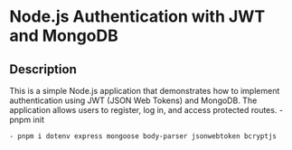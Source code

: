 # Node.js Authentication with JWT and MongoDB

## Description

This is a simple Node.js application that demonstrates how to implement authentication using JWT (JSON Web Tokens) and MongoDB. The application allows users to register, log in, and access protected routes.
    - pnpm init

    - pnpm i dotenv express mongoose body-parser jsonwebtoken bcryptjs

